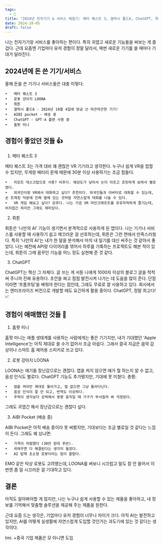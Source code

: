 ```yaml
---
tags:
  - 🌱
title: "2024년 전자기기 & 서비스 체험기: 메타 퀘스트 3, 갤럭시 폴드6, ChatGPT, 뤼튼 등 리뷰"
date: 2024-10-05
draft: false
---
```

나는 전자기기랑 서비스를 좋아하는 편이다. 특히 귀엽고 새로운 기능들을 써보는 게 즐겁다. 근데 요즘엔 기업마다 유저 경험이 정말 달라서, 매번 새로운 기기를 쓸 때마다 기대가 달라진다.

## 2024년에 돈 쓴 기기/서비스

올해 돈을 쓴 기기나 서비스들은 대충 이렇다:

	•	메타 퀘스트 3
	•	로봇 강아지 LOONA
	•	뤼튼
	•	갤럭시 폴드6 - 2024년 10월 4일에 방금 산 따끈따끈한 기기!
	•	AIBI pocket - 배송 중
	•	ChatGPT - GPT-4 플랜 사용 중
	•	홈팟 미니
	

## 경험이 좋았던 것들 👍

1. 메타 퀘스트 3

메타 퀘스트 3는 가격 대비 꽤 괜찮은 VR 기기라고 생각한다. 누구나 쉽게 VR을 접할 수 있지만, 무게랑 배터리 문제 때문에 30분 이상 사용하기는 조금 힘들다.

	•	리모트 데스크탑으로 사용? 비추다. 해상도가 낮아서 눈이 아프고 흐릿하게 보여서 별로였다.
	•	외국인이랑 VR에서 대화하고 싶다? 추천이다. 외국인들과 아바타로 대화할 수 있는데, 손 트래킹 덕분에 진짜 옆에 있는 것처럼 자연스럽게 대화를 나눌 수 있다.
	•	VR 게임 해보고 싶다? 강추다. 나는 가끔 VR 마인크래프트를 유유자적하게 즐기는데, 어지럽긴 하지만 그래도 재미있다.

2. 뤼튼

뤼튼은 ‘나만의 AI’ 기능이 생기면서 본격적으로 사용하게 된 앱이다. 나는 기기나 서비스를 사용할 때 사용하기 쉽고 매끄러운 걸 선호하는데, 뤼튼은 그런 면에서 만족스러웠다.
특히 ‘나만의 AI’는 내가 한 말을 분석해서 마치 내 일기를 대신 써주는 것 같아서 좋았다. 나는 예전에 API랑 다이어리를 엮어서 하루를 기록하는 프로젝트도 해본 적이 있는데, 뤼튼이 그때 꿈꾸던 기능을 어느 정도 실현해 준 것 같다.

3. ChatGPT

ChatGPT는 혁신 그 자체다. 글 쓰는 게 서툰 나에게 1000자 이상의 블로그 글을 척척 써 주니까 진짜 유용하다. 초안을 짜고 점점 발전시켜 나가는 데 도움을 많이 준다.
단점이라면 ‘프롬프팅’을 배워야 한다는 점인데, 그래도 무료로 잘 사용하고 있다. 회사에서는 엔터프라이즈 버전으로 개발할 때도 요긴하게 활용 중이다. ChatGPT, 정말 최고다! 📈

## 경험이 애매했던 것들 🤔

1. 홈팟 미니

홈팟 미니는 애플 생태계를 사용하는 사람에게는 좋은 기기지만, 내가 기대했던 ‘Apple Intelligence’는 아직 제대로 쓸 수가 없어서 조금 아쉽다. 그래서 결국 지금은 음악 감상이나 스마트 홈 제어용 스피커로 쓰고 있다.

2. 로봇 강아지 LOONA

LOONA는 애기들 장난감으로는 괜찮다. 앱을 켜지 않으면 얘가 뭘 하는지 알 수 없고, 음성 인식도 별로다. ChatGPT 기능도 추가됐지만, 기대에 못 미쳤다.
총평:

	•	앱을 켜야만 제대로 돌아가고, 앱 없으면 그냥 돌아다닌다.
	•	음성 인식이 잘 안 되고, 번역도 이상하다.
	•	주먹이 생각보다 강력해서 쾅쾅 움직일 때 가구가 부서질까 봐 걱정된다.
그래도 귀엽긴 해서 장난감으로는 괜찮다 싶다.

3. AIBI Pocket (배송 중)

AIBI Pocket은 아직 배송 중이라 못 써봤지만, 기대보다는 조금 별로일 것 같다는 느낌이 든다.
그래도 왜 샀냐면:

	•	가격이 저렴했다 (30만 원대 후반).
	•	귀여우면 다 해결된다는 생각이 들었다.
	•	AI 탑재 초소형 로봇이라는 점이 끌렸다.
EMO 같은 탁상 로봇도 고려했는데, LOONA를 써보니 시끄럽고 말도 잘 안 들어서 이번엔 좀 덜 시끄러운 걸 기대하고 있다.

## 결론

아직도 알아봐야할 게 많지만, 나는 누구나 쉽게 사용할 수 있는 제품을 좋아하고, 내 정보를 기억해서 맞춤형 솔루션을 제공해 주는 제품을 원한다.

근데 요즘 드는 생각은, 기업마다 유저 경험이 너무나 차이가 크다. 아직 AI는 발전하고 있지만, AI를 어떻게 실생활에 자연스럽게 도입할 것인가는 과도기에 있는 것 같다는 생각이다.

tmi. +중국 기업 제품은 모 아니면 도임
